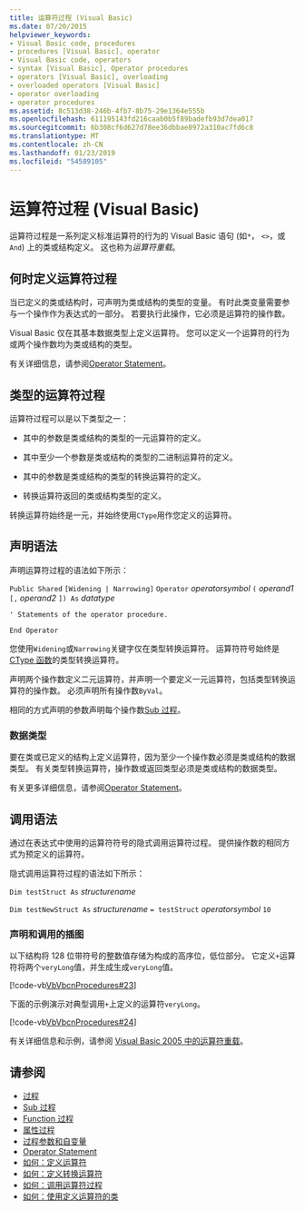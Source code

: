 ```yaml
---
title: 运算符过程 (Visual Basic)
ms.date: 07/20/2015
helpviewer_keywords:
- Visual Basic code, procedures
- procedures [Visual Basic], operator
- Visual Basic code, operators
- syntax [Visual Basic], Operator procedures
- operators [Visual Basic], overloading
- overloaded operators [Visual Basic]
- operator overloading
- operator procedures
ms.assetid: 8c513d38-246b-4fb7-8b75-29e1364e555b
ms.openlocfilehash: 611195143fd216caab0b5f89badefb93d7dea017
ms.sourcegitcommit: 6b308cf6d627d78ee36dbbae8972a310ac7fd6c8
ms.translationtype: MT
ms.contentlocale: zh-CN
ms.lasthandoff: 01/23/2019
ms.locfileid: "54589105"
---
```

# <a name="operator-procedures-visual-basic"></a>运算符过程 (Visual Basic)
运算符过程是一系列定义标准运算符的行为的 Visual Basic 语句 (如`*`， `<>`，或`And`) 上的类或结构定义。 这也称为*运算符重载*。  
  
## <a name="when-to-define-operator-procedures"></a>何时定义运算符过程  
 当已定义的类或结构时，可声明为类或结构的类型的变量。 有时此类变量需要参与一个操作作为表达式的一部分。 若要执行此操作，它必须是运算符的操作数。  
  
 Visual Basic 仅在其基本数据类型上定义运算符。 您可以定义一个运算符的行为或两个操作数均为类或结构的类型。  
  
 有关详细信息，请参阅[Operator Statement](../../../../visual-basic/language-reference/statements/operator-statement.md)。  
  
## <a name="types-of-operator-procedure"></a>类型的运算符过程  
 运算符过程可以是以下类型之一：  
  
-   其中的参数是类或结构的类型的一元运算符的定义。  
  
-   其中至少一个参数是类或结构的类型的二进制运算符的定义。  
  
-   其中的参数是类或结构的类型的转换运算符的定义。  
  
-   转换运算符返回的类或结构类型的定义。  
  
 转换运算符始终是一元，并始终使用`CType`用作您定义的运算符。  
  
## <a name="declaration-syntax"></a>声明语法  
 声明运算符过程的语法如下所示：  
  
 `Public Shared`   `[Widening | Narrowing]`   `Operator`  *operatorsymbol*  `(` *operand1*  `[,`  *operand2* `]) As`  *datatype*  
  
 `' Statements of the operator procedure.`  
  
 `End Operator`  
  
 您使用`Widening`或`Narrowing`关键字仅在类型转换运算符。 运算符符号始终是[CType 函数](../../../../visual-basic/language-reference/functions/ctype-function.md)的类型转换运算符。  
  
 声明两个操作数定义二元运算符，并声明一个要定义一元运算符，包括类型转换运算符的操作数。 必须声明所有操作数`ByVal`。  
  
 相同的方式声明的参数声明每个操作数[Sub 过程](./sub-procedures.md)。  
  
### <a name="data-type"></a>数据类型  
 要在类或已定义的结构上定义运算符，因为至少一个操作数必须是类或结构的数据类型。 有关类型转换运算符，操作数或返回类型必须是类或结构的数据类型。  
  
 有关更多详细信息，请参阅[Operator Statement](../../../../visual-basic/language-reference/statements/operator-statement.md)。  
  
## <a name="calling-syntax"></a>调用语法  
 通过在表达式中使用的运算符符号的隐式调用运算符过程。 提供操作数的相同方式为预定义的运算符。  
  
 隐式调用运算符过程的语法如下所示：  
  
 `Dim testStruct As`  *structurename*  
  
 `Dim testNewStruct As`  *structurename*  `= testStruct`  *operatorsymbol*  `10`  
  
### <a name="illustration-of-declaration-and-call"></a>声明和调用的插图  
 以下结构将 128 位带符号的整数值存储为构成的高序位，低位部分。 它定义`+`运算符将两个`veryLong`值，并生成生成`veryLong`值。  
  
 [!code-vb[VbVbcnProcedures#23](./codesnippet/VisualBasic/operator-procedures_1.vb)]  
  
 下面的示例演示对典型调用`+`上定义的运算符`veryLong`。  
  
 [!code-vb[VbVbcnProcedures#24](./codesnippet/VisualBasic/operator-procedures_2.vb)]  
  
 有关详细信息和示例，请参阅 [Visual Basic 2005 中的运算符重载](https://msdn.microsoft.com/library/ms379613(v=vs.80).aspx)。  
  
## <a name="see-also"></a>请参阅
- [过程](./index.md)
- [Sub 过程](./sub-procedures.md)
- [Function 过程](./function-procedures.md)
- [属性过程](./property-procedures.md)
- [过程参数和自变量](./procedure-parameters-and-arguments.md)
- [Operator Statement](../../../../visual-basic/language-reference/statements/operator-statement.md)
- [如何：定义运算符](./how-to-define-an-operator.md)
- [如何：定义转换运算符](./how-to-define-a-conversion-operator.md)
- [如何：调用运算符过程](./how-to-call-an-operator-procedure.md)
- [如何：使用定义运算符的类](./how-to-use-a-class-that-defines-operators.md)

